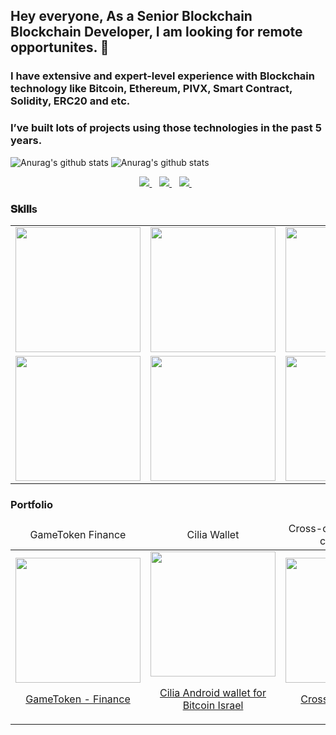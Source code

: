 ## Hey everyone, As a Senior Blockchain Blockchain Developer, I am looking for remote opportunites. 👋

### I have extensive and expert-level experience with Blockchain technology like Bitcoin, Ethereum, PIVX, Smart Contract, Solidity, ERC20 and etc. 
### I’ve built lots of projects using those technologies in the past 5 years.


<!--### Find me all around the web:

- [Telegram](https://t.me/greatstar24) :smirk:
-->

 ![Anurag's github stats](https://github-readme-stats.vercel.app/api?username=risingstar2018&show_icons=true) 
 ![Anurag's github stats](https://github-readme-stats.vercel.app/api/top-langs/?username=risingstar2018&show_icons=true) 
<!--
**risingstar2018/risingstar2018** is a ✨ _special_ ✨ repository because its `README.md` (this file) appears on your GitHub profile.

Here are some ideas to get you started:

- 🔭 I’m currently working on ...
- 🌱 I’m currently learning ...
- 👯 I’m looking to collaborate on ...
- 🤔 I’m looking for help with ...
- 💬 Ask me about ...
- 📫 How to reach me: ...
- 😄 Pronouns: ...
- ⚡ Fun fact: ...
-->


<p align='center'>
<a href="https://t.me/greatstar2024">
  <img src="https://img.shields.io/badge/telegram-%230077B5.svg?&style=for-the-badge&logo=telegram&logoColor=white" />
</a>&nbsp;&nbsp;
<a href="https://www.linkedin.com/in/jiaowei2024">
  <img src="https://img.shields.io/badge/linkedin-%230077B5.svg?&style=for-the-badge&logo=linkedin&logoColor=white" />
</a>&nbsp;&nbsp;
<a href="mailto:jiaowei2024@gmail.com">
  <img src="https://img.shields.io/badge/email me-%231DA1F3.svg?&style=for-the-badge&logo=gmail&logoColor=white" />
</a>&nbsp;&nbsp;
</p>

### 𝐒𝐤𝐢𝐥𝐥s
<table>
  <tr>
      <td><img src="https://github.com/risingstar2018/profile/blob/master/icons/icon_solidity.png?raw=true" width="200"></td>
      <td><img src="https://github.com/risingstar2018/profile/blob/master/icons/icon_truffle.png?raw=true" width="200"></td>
      <td><img src="https://github.com/risingstar2018/profile/blob/master/icons/icon_metamask.png?raw=true" width="200"></td>
      <td><img src="https://github.com/risingstar2018/profile/blob/master/icons/icon_nft.png?raw=true" width="200"></td>
      <td><img src="https://github.com/risingstar2018/profile/blob/master/icons/icon_defi.png?raw=true" width="200"></td>
  </tr>
  <tr>
      <td><img src="https://github.com/risingstar2018/profile/blob/master/icons/icon_pancake.png?raw=true" width="200"></td>
      <td><img src="https://github.com/risingstar2018/profile/blob/master/icons/icon_pivx.png?raw=true" width="200"></td>
      <td><img src="https://github.com/risingstar2018/profile/blob/master/icons/icon_bitcoin.png?raw=true" width="200"></td>
      <td><img src="https://cdn.iconscout.com/icon/free/png-128/javascript-1174950.png" width="200"></td>
      <td><img src="https://cdn.iconscout.com/icon/free/png-128/node-1174925.png" width="200"></td>
  </tr>
</table>

### Portfolio
<table>
    <thead align="center">
        <tr>
            <td>GameToken Finance</td>
            <td>Cilia Wallet</td>
            <td>Cross-chain Bridge(EVM compatible)</td>
        </tr>
    </thead>
    <tbody>
        <tr>
            <td>
                <a href="https://github.com/risingstar2018/gametoken-farm">
                    <img src="https://github.com/risingstar2018/profile/blob/master/projects/GameToken_Finance.png?raw=true" width="200">
                    <p align="center">GameToken - Finance</p>
                </a>
            </td>
            <td>
                <a href="https://github.com/linksandstrings/cilia-android-wallet">
                    <img src="https://github.com/risingstar2018/profile/blob/master/projects/Bitcoinil.png?raw=true" width="200">
                    <p align="center">Cilia Android wallet for Bitcoin Israel</p>
                </a>
            </td>
            <td>
                <a href="https://github.com/risingstar2018/vector-modal">
                    <img src="https://github.com/risingstar2018/profile/blob/master/projects/cross_chainbridge.png?raw=true" width="200">
                    <p align="center">Cross-Chain Bridge</p>
                </a>
            </td>            
        </tr>
    </tbody>        
</table>


